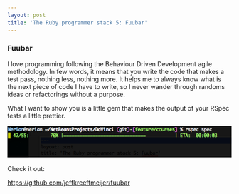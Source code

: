 ```yaml
---
layout: post
title: 'The Ruby programmer stack 5: Fuubar'
---                                        
```

               
### Fuubar

I love programming following the Behaviour Driven Development agile methodology. In few words, it means that you write the code that makes a test pass, nothing less, nothing more. It helps me to always know what is the next piece of code I have to write, so I never wander through randoms ideas or refactorings without a purpose.

What I want to show you is a little gem that makes the output of your RSpec tests a little prettier.
                                                                                                  
<div class="image"><img src="/images/fuubar.png"/></div>
                       
Check it out:

<a href='https://github.com/jeffkreeftmeijer/fuubar'>https://github.com/jeffkreeftmeijer/fuubar</a>